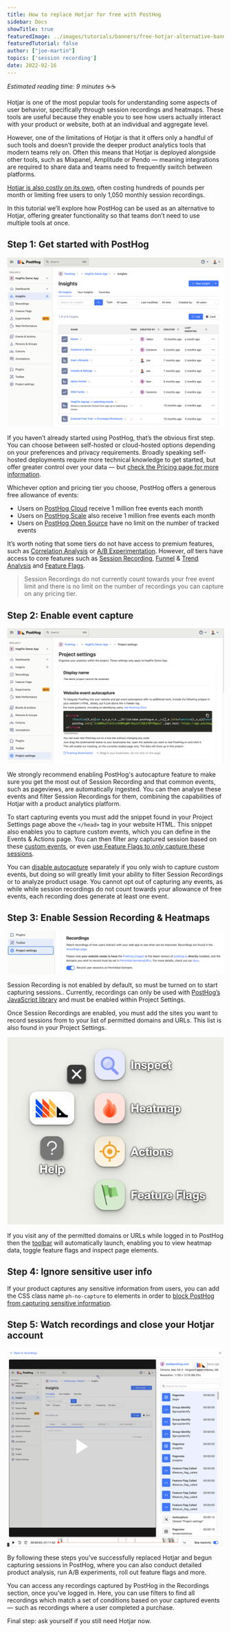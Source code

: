 ```yaml
---
title: How to replace Hotjar for free with PostHog
sidebar: Docs
showTitle: true
featuredImage: ../images/tutorials/banners/free-hotjar-alternative-banner.png
featuredTutorial: false
author: ["joe-martin"]
topics: ['session recording']
date: 2022-02-16
---
```


_Estimated reading time: 9 minutes_ ☕☕

Hotjar is one of the most popular tools for understanding some aspects of user behavior, specifically through session recordings and heatmaps. These tools are useful because they enable you to see how users actually interact with your product or website, both at an individual and aggregate level. 

However, one of the limitations of Hotjar is that it offers only a handful of such tools and doesn’t provide the deeper product analytics tools that modern teams rely on. Often this means that Hotjar is deployed alongside other tools, such as Mixpanel, Amplitude or Pendo — meaning integrations are required to share data and teams need to frequently switch between platforms. 

[Hotjar is also costly on its own](https://www.hotjar.com/pricing/), often costing hundreds of pounds per month or limiting free users to only 1,050 monthly session recordings. 

In this tutorial we’ll explore how PostHog can be used as an alternative to Hotjar, offering greater functionality so that teams don’t need to use multiple tools at once.

## Step 1: Get started with PostHog

![free hotjar alternative - start](../images/tutorials/hotjar-alternative/get-started-with-posthog.png)

If you haven’t already started using PostHog, that’s the obvious first step. You can choose between self-hosted or cloud-hosted options depending on your preferences and privacy requirements. Broadly speaking self-hosted deployments require more technical knowledge to get started, but offer greater control over your data — but [check the Pricing page for more information](/pricing).

Whichever option and pricing tier you choose, PostHog offers a generous free allowance of events:

- Users on [PostHog Cloud](/pricing) receive 1 million free events each month
- Users on [PostHog Scale](/pricing) also receive 1 million free events each month
- Users on [PostHog Open Source](/pricing) have no limit on the number of tracked events

It’s worth noting that some tiers do not have access to premium features, such as [Correlation Analysis](/docs/user-guides/correlation) or [A/B Experimentation](/docs/user-guides/experimentation). However, _all_ tiers have access to core features such as [Session Recording](/docs/user-guides/recordings), [Funnel](/docs/user-guides/funnels) & [Trend Analysis](/docs/user-guides/trends) and [Feature Flags](/docs/user-guides/feature-flags). 

> Session Recordings do not currently count towards your free event limit and there is no limit on the number of recordings you can capture on any pricing tier.

## Step 2: Enable event capture

![free hotjar alternative - disable auto](../images/tutorials/hotjar-alternative/disable-autocapture.png)

We strongly recommend enabling PostHog's autocapture feature to make sure you get the most out of Session Recording and that common events, such as pageviews, are automatically ingested. You can then analyse these events and filter Session Recordings for them, combining the capabilities of Hotjar with a product analytics platform. 

To start capturing events you must add the snippet found in your Project Settings page above the `</head>` tag in your website HTML. This snippet also enables you to capture custom events, which you can define in the Events & Actions page. You can then filter any captured session based on these [custom events](/docs/user-guides/events), or even [use Feature Flags to _only_ capture these sessions](/docs/user-guides/recordings#further-controls). 

You can [disable autocapture](https://posthog.com/docs/integrate/client/js#config) separately if you only wish to capture custom events, but doing so will greatly limit your ability to filter Session Recordings or to analyze product usage. You cannot opt out of capturing any events, as while while session recordings do not count towards your allowance of free events, each recording does generate at least one event. 

## Step 3: Enable Session Recording & Heatmaps

![free hotjar alternative - watch replay](../images/tutorials/hotjar-alternative/enable-recording.png)

Session Recording is not enabled by default, so must be turned on to start capturing sessions.. Currently, recordings can only be used with [PostHog’s JavaScript library](/docs/integrate/client/js) and must be enabled within Project Settings. 

Once Session Recordings are enabled, you must add the sites you want to record sessions from to your list of permitted domains and URLs. This list is also found in your Project Settings.

![free hotjar alternative - heatmap](../images/tutorials/hotjar-alternative/heatmap-toolbar.png)

If you visit any of the permitted domains or URLs while logged in to PostHog then the [toolbar](/docs/user-guides/toolbar) will automatically launch, enabling you to view heatmap data, toggle feature flags and inspect page elements. 

## Step 4: Ignore sensitive user info

If your product captures any sensitive information from users, you can add the CSS class name `ph-no-capture` to elements in order to [block PostHog from capturing sensitive information](https://posthog.com/docs/user-guides/recordings#ignoring-sensitive-elements).  

## Step 5: Watch recordings and close your Hotjar account

![free hotjar alternative - posthog](../images/tutorials/hotjar-alternative/watch-recording.png)

By following these steps you’ve successfully replaced Hotjar and begun capturing sessions in PostHog, where you can also conduct detailed product analysis, run A/B experiments, roll out feature flags and more.

You can access any recordings captured by PostHog in the Recordings section, once you’ve logged in. Here, you can use filters to find all recordings which match a set of conditions based on your captured events  — such as recordings where a user completed a purchase.

Final step: ask yourself if you still need Hotjar now.
